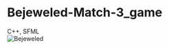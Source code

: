 # Bejeweled-Match-3_game
C++, SFML <br>
![Bejeweled](https://user-images.githubusercontent.com/102912658/193691340-71d02a17-4c3c-435e-bad9-2595e5d2ae51.jpg)
